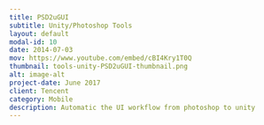 ```yaml
---
title: PSD2uGUI
subtitle: Unity/Photoshop Tools
layout: default
modal-id: 10
date: 2014-07-03
mov: https://www.youtube.com/embed/cBI4Kry1T0Q
thumbnail: tools-unity-PSD2uGUI-thumbnail.png
alt: image-alt
project-date: June 2017
client: Tencent
category: Mobile
description: Automatic the UI workflow from photoshop to unity
---
```

